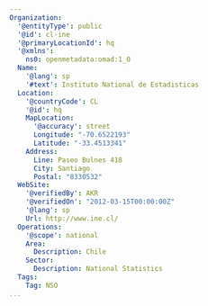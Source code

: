 ```yaml
---
Organization:
  '@entityType': public
  '@id': cl-ine
  '@primaryLocationId': hq
  '@xmlns':
    ns0: openmetadata:omad:1_0
  Name:
    '@lang': sp
    '#text': Instituto National de Estadisticas
  Location:
    '@countryCode': CL
    '@id': hq
    MapLocation:
      '@accuracy': street
      Longitude: "-70.6522193"
      Latitude: "-33.4513341"
    Address:
      Line: Paseo Bulnes 418
      City: Santiago
      Postal: "8330532"
  WebSite:
    '@verifiedBy': AKR
    '@verifiedOn': "2012-03-15T00:00:00Z"
    '@lang': sp
    Url: http://www.ine.cl/
  Operations:
    '@scope': national
    Area:
      Description: Chile
    Sector:
      Description: National Statistics
  Tags:
    Tag: NSO
...
```

